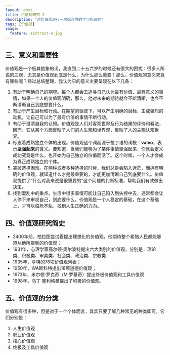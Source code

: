 ```yaml
---
layout: post
title: 价值观研究-2
description: "对价值观进行一次综合性的学习和研究"
tags: [价值观]
image:
  feature: abstract-4.jpg
---
```


## 三、意义和重要性

价值观是一个极其抽象的词，我直到二十五六岁的时候还有很大的困扰：很多人所说的三观，尤其是价值观到底是什么，为什么那么重要！那么，价值观的意义究竟有哪些呢？经过总结整理，我认为它的意义主要呈现在以下几条：

1. 有助于明确自己的期望。每个人都会去追寻自己认为最有价值、最有意义的事情，如果一个人的价值观明确，那么，他对未来的期待就会不断清晰，也会不断清晰自己到底想要什么。
2. 有助于产生目标和行动。在期望的驱使下，可以产生明确的目标，生成强烈的动机，让自己可以为了最有价值的事情不断行动。
3. 有助于澄清自我的认知。价值观是人们对客观世界及行为结果的评价和看法，因而，它从某个方面反映了人们的人生观和世界观，反映了人的主观认知世界。
4. 标志着成熟独立个体的出现。价值观这个词起源于拉丁语的词根：**valeo**，表示**坚强起来**的含义。要知道，当我们能够为了某件事情坚强起来，你就会定义成功究竟是什么，也开始为自己独立的价值而活了。这个时候，一个人才会成为真正成熟独立的个体。
5. 突破选择困难。在两种或者多种选择的时候，我们总是会陷入迷茫，而拥有明确的价值观，就知道什么才是最重要的，才能更加清晰自己到底要什么。价值观提供了“什么对我来说是很重要的”这个问题的判断标准，帮助我们有效做出决策。
6. 找到混乱中的重点。生活中很多事情可能让自己陷入到失控中去，通常都会让人停下来审视自己，到底要什么。价值观是一个人稳定的基础，在这个基础上，才可以临危不乱，找到人生正确的方向。

## 四、价值观研究简史

* 2400年前，柏拉图尝试着提出理想化的价值观，他期待整个希腊人民都能够遵从他所提到的价值观；
* 1931年，心理学家高尔顿·奥尔波特提出六大类别的价值观，分别是：理论类、积极类、审美类、社会类、政治类、宗教类
* 1935年，亨特的76项价值观列表；
* 1950年，WA斯科特提出18项道德价值观；
* 1973年，米尔顿·罗克奇（M·罗基奇）提出终极价值观和工具价值观
* 1998年，马丁·塞利格曼提出了积极的价值观。

## 五、价值观的分类

价值观有很多种，但是对于一个个体而言，其实只要了解几种常见的种类即可，它们分别是：

1. 人生价值观
2. 职业价值观
3. 核心价值观
4. 终极及工具价值观

<!--
{% highlight bash %}
http://growup.top
{% endhighlight %}
-->